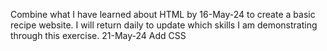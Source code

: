 Combine what I have learned about HTML by 16-May-24 to create a basic recipe website. I will return daily to update which skills I am demonstrating through this exercise.
21-May-24 Add CSS